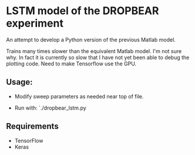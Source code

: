 # LSTM model of the DROPBEAR experiment

An attempt to develop a Python version of the previous Matlab model.

Trains many times slower than the equivalent Matlab model.  I'm not sure why.
In fact it is currently so slow that I have not yet been able to debug the plotting code.
Need to make Tensorflow use the GPU.

## Usage:
* Modify sweep parameters as needed near top of file.

* Run with:
`./dropbear_lstm.py

## Requirements
* TensorFlow
* Keras
